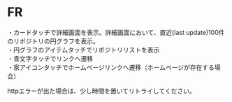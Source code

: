 # FR
・カードタッチで詳細画面を表示。詳細画面において、直近(last update)100件のリポジトリの円グラフを表示。  
・円グラフのアイテムタッチでリポジトリリストを表示  
・青文字タッチでリンクへ遷移  
・家アイコンタッチでホームページリンクへ遷移（ホームページが存在する場合）  


httpエラーが出た場合は、少し時間を置いてリトライしてください。  
